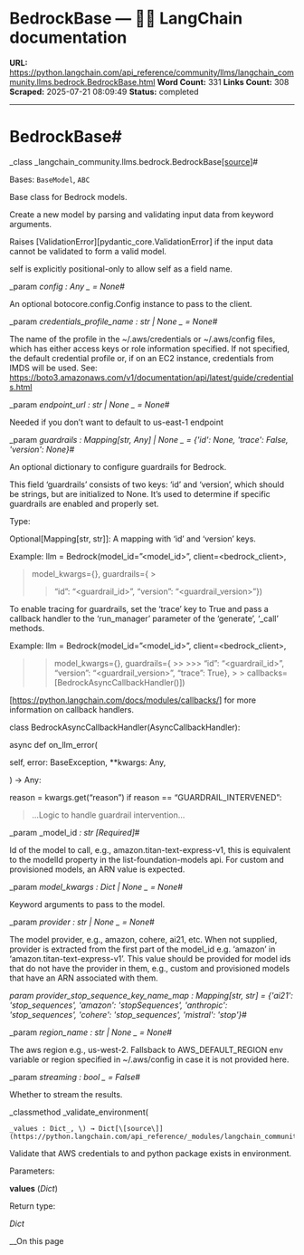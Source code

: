 # BedrockBase — 🦜🔗 LangChain  documentation

**URL:** https://python.langchain.com/api_reference/community/llms/langchain_community.llms.bedrock.BedrockBase.html
**Word Count:** 331
**Links Count:** 308
**Scraped:** 2025-07-21 08:09:49
**Status:** completed

---

# BedrockBase\#

_class _langchain\_community.llms.bedrock.BedrockBase[\[source\]](https://python.langchain.com/api_reference/_modules/langchain_community/llms/bedrock.html#BedrockBase)\#     

Bases: `BaseModel`, `ABC`

Base class for Bedrock models.

Create a new model by parsing and validating input data from keyword arguments.

Raises \[ValidationError\]\[pydantic\_core.ValidationError\] if the input data cannot be validated to form a valid model.

self is explicitly positional-only to allow self as a field name.

_param _config _: Any_ _ = None_\#     

An optional botocore.config.Config instance to pass to the client.

_param _credentials\_profile\_name _: str | None_ _ = None_\#     

The name of the profile in the ~/.aws/credentials or ~/.aws/config files, which has either access keys or role information specified. If not specified, the default credential profile or, if on an EC2 instance, credentials from IMDS will be used. See: <https://boto3.amazonaws.com/v1/documentation/api/latest/guide/credentials.html>

_param _endpoint\_url _: str | None_ _ = None_\#     

Needed if you don’t want to default to us-east-1 endpoint

_param _guardrails _: Mapping\[str, Any\] | None_ _ = \{'id': None, 'trace': False, 'version': None\}_\#     

An optional dictionary to configure guardrails for Bedrock.

This field ‘guardrails’ consists of two keys: ‘id’ and ‘version’, which should be strings, but are initialized to None. It’s used to determine if specific guardrails are enabled and properly set.

Type:     

Optional\[Mapping\[str, str\]\]: A mapping with ‘id’ and ‘version’ keys.

Example: llm = Bedrock\(model\_id=”<model\_id>”, client=<bedrock\_client>,

> model\_kwargs=\{\}, guardrails=\{ >
>> “id”: “<guardrail\_id>”, “version”: “<guardrail\_version>”\}\)

To enable tracing for guardrails, set the ‘trace’ key to True and pass a callback handler to the ‘run\_manager’ parameter of the ‘generate’, ‘\_call’ methods.

Example: llm = Bedrock\(model\_id=”<model\_id>”, client=<bedrock\_client>,

> > model\_kwargs=\{\}, guardrails=\{ >> >>> “id”: “<guardrail\_id>”, “version”: “<guardrail\_version>”, “trace”: True\}, >  > callbacks=\[BedrockAsyncCallbackHandler\(\)\]\)

\[<https://python.langchain.com/docs/modules/callbacks/>\] for more information on callback handlers.

class BedrockAsyncCallbackHandler\(AsyncCallbackHandler\):     

async def on\_llm\_error\(     

self, error: BaseException, \*\*kwargs: Any,

\) -> Any:     

reason = kwargs.get\(“reason”\) if reason == “GUARDRAIL\_INTERVENED”:

> …Logic to handle guardrail intervention…

_param _model\_id _: str_ _\[Required\]_\#     

Id of the model to call, e.g., amazon.titan-text-express-v1, this is equivalent to the modelId property in the list-foundation-models api. For custom and provisioned models, an ARN value is expected.

_param _model\_kwargs _: Dict | None_ _ = None_\#     

Keyword arguments to pass to the model.

_param _provider _: str | None_ _ = None_\#     

The model provider, e.g., amazon, cohere, ai21, etc. When not supplied, provider is extracted from the first part of the model\_id e.g. ‘amazon’ in ‘amazon.titan-text-express-v1’. This value should be provided for model ids that do not have the provider in them, e.g., custom and provisioned models that have an ARN associated with them.

_param _provider\_stop\_sequence\_key\_name\_map _: Mapping\[str, str\]__ = \{'ai21': 'stop\_sequences', 'amazon': 'stopSequences', 'anthropic': 'stop\_sequences', 'cohere': 'stop\_sequences', 'mistral': 'stop'\}_\#     

_param _region\_name _: str | None_ _ = None_\#     

The aws region e.g., us-west-2. Fallsback to AWS\_DEFAULT\_REGION env variable or region specified in ~/.aws/config in case it is not provided here.

_param _streaming _: bool_ _ = False_\#     

Whether to stream the results.

_classmethod _validate\_environment\(

    _values : Dict_, \) → Dict[\[source\]](https://python.langchain.com/api_reference/_modules/langchain_community/llms/bedrock.html#BedrockBase.validate_environment)\#     

Validate that AWS credentials to and python package exists in environment.

Parameters:     

**values** \(_Dict_\)

Return type:     

_Dict_

__On this page